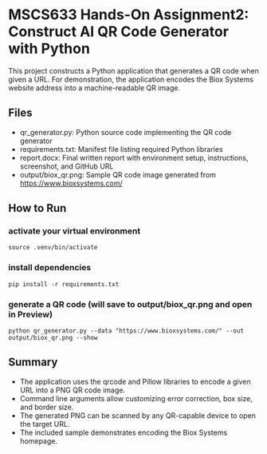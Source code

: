 # MSCS633 Hands-On Assignment2: Construct AI QR Code Generator with Python

This project constructs a Python application that generates a QR code when given a URL. For demonstration, the application encodes the Biox Systems website address into a machine-readable QR image.

## Files

- qr_generator.py: Python source code implementing the QR code generator
- requirements.txt: Manifest file listing required Python libraries
- report.docx: Final written report with environment setup, instructions, screenshot, and GitHub URL
- output/biox_qr.png: Sample QR code image generated from https://www.bioxsystems.com/

## How to Run

### activate your virtual environment
`source .venv/bin/activate`

### install dependencies
`pip install -r requirements.txt`

### generate a QR code (will save to output/biox_qr.png and open in Preview)
`python qr_generator.py --data "https://www.bioxsystems.com/" --out output/biox_qr.png --show`

## Summary
- The application uses the qrcode and Pillow libraries to encode a given URL into a PNG QR code image.
- Command line arguments allow customizing error correction, box size, and border size.
- The generated PNG can be scanned by any QR-capable device to open the target URL.
- The included sample demonstrates encoding the Biox Systems homepage.
